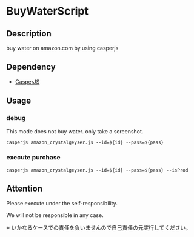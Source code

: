 # BuyWaterScript

## Description
buy water on amazon.com by using casperjs

## Dependency

* [CasperJS](http://casperjs.org/)

## Usage

### debug

This mode does not buy water. only take a screenshot.

```
casperjs amazon_crystalgeyser.js --id=${id} --pass=${pass}
```

### execute purchase

```
casperjs amazon_crystalgeyser.js --id=${id} --pass=${pass} --isProd
```

## Attention

Please execute under the self-responsibility.

We will not be responsible in any case.

※ いかなるケースでの責任を負いませんので自己責任の元実行してください。
